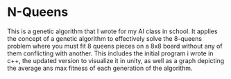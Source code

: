 # N-Queens

This is a genetic algorithm that I wrote for my AI class in school.
It applies the concept of a genetic algorithm to effectively solve the 8-queens problem
where you must fit 8 queens pieces on a 8x8 board without any of them conflicting with another.
This includes the initial program i wrote in c++, the updated version to visualize it in unity, 
as well as a graph depicting the average ans max fitness of each generation of the algorithm.
